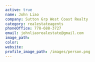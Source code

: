 ```yaml
---
active: true
name: John Liao
company: Sutton Grp West Coast Realty
category: realestateagents
phoneOffice: 778-688-3727
email: johnliaorealestate@gmail.com
image_path:
color:
website:
profile_image_path: /images/person.png
---
```



